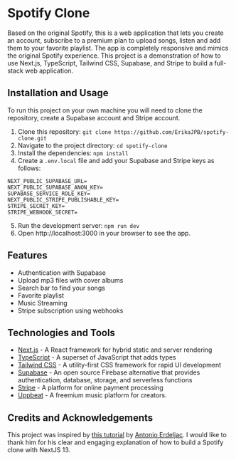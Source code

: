 # Spotify Clone

Based on the original Spotify, this is a web application that lets you create an account, subscribe to a premium plan to upload songs, listen and add them to your favorite playlist. The app is completely responsive and mimics the original Spotify experience. This project is a demonstration of how to use Next.js, TypeScript, Tailwind CSS, Supabase, and Stripe to build a full-stack web application.

## Installation and Usage

To run this project on your own machine you will need to clone the repository, create a Supabase account and Stripe account.

1. Clone this repository: `git clone https://github.com/ErikaJPB/spotify-clone.git`
2. Navigate to the project directory: `cd spotify-clone`
3. Install the dependencies: `npm install`
4. Create a `.env.local` file and add your Supabase and Stripe keys as follows:

```env
NEXT_PUBLIC_SUPABASE_URL=
NEXT_PUBLIC_SUPABASE_ANON_KEY=
SUPABASE_SERVICE_ROLE_KEY=
NEXT_PUBLIC_STRIPE_PUBLISHABLE_KEY=
STRIPE_SECRET_KEY=
STRIPE_WEBHOOK_SECRET=
```

5. Run the development server: `npm run dev`
6. Open http://localhost:3000 in your browser to see the app.

## Features

- Authentication with Supabase
- Upload mp3 files with cover albums
- Search bar to find your songs
- Favorite playlist
- Music Streaming
- Stripe subscription using webhooks

## Technologies and Tools

- [Next.js](https://nextjs.org/) - A React framework for hybrid static and server rendering
- [TypeScript](https://www.typescriptlang.org/) - A superset of JavaScript that adds types
- [Tailwind CSS](https://tailwindcss.com/) - A utility-first CSS framework for rapid UI development
- [Supabase](https://supabase.io/) - An open source Firebase alternative that provides authentication, database, storage, and serverless functions
- [Stripe](https://stripe.com/) - A platform for online payment processing
- [Uppbeat](https://uppbeat.io) - A freemium music platform for creators.

## Credits and Acknowledgements

This project was inspired by [this tutorial](https://www.youtube.com/watch?v=2aeMRB8LL4o) by [Antonio Erdeljac](https://github.com/AntonioErdeljac). I would like to thank him for his clear and engaging explanation of how to build a Spotify clone with NextJS 13.
